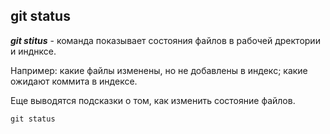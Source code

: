 ## **git status**

***git stitus*** - команда показывает состояния файлов в рабочей дректории и инднксе.

Например: какие файлы изменены, но не добавлены в индекс; какие ожидают коммита в индексе.

Еще выводятся подсказки о том, как изменить состояние файлов.

```bash=
git status
```